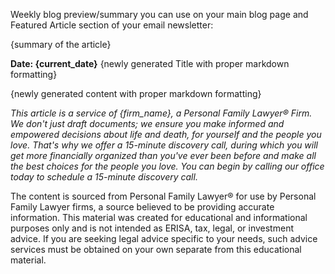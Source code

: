 Weekly blog preview/summary you can use on your main blog page and Featured Article section of your email newsletter:

{summary of the article}

**Date: {current_date}**
{newly generated Title with proper markdown formatting}

{newly generated content with proper markdown formatting}

*This article is a service of {firm_name}, a Personal Family Lawyer® Firm. We don't just draft documents; we ensure you make informed and empowered decisions about life and death, for yourself and the people you love. That's why we offer a 15-minute discovery call, during which you will get more financially organized than you've ever been before and make all the best choices for the people you love. You can begin by calling our office today to schedule a 15-minute discovery call.*

The content is sourced from Personal Family Lawyer® for use by Personal Family Lawyer firms, a source believed to be providing accurate information. This material was created for educational and informational purposes only and is not intended as ERISA, tax, legal, or investment advice. If you are seeking legal advice specific to your needs, such advice services must be obtained on your own separate from this educational material.